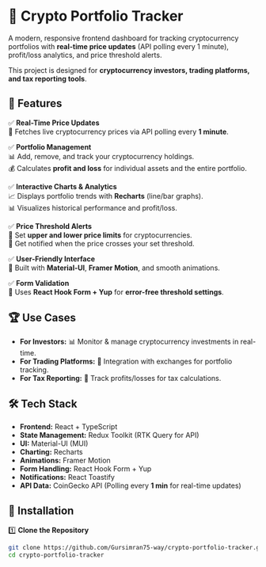 # 🚀 Crypto Portfolio Tracker

A modern, responsive frontend dashboard for tracking cryptocurrency portfolios with **real-time price updates** (API polling every 1 minute), profit/loss analytics, and price threshold alerts. 

This project is designed for **cryptocurrency investors, trading platforms, and tax reporting tools**.

## 📌 Features

✅ **Real-Time Price Updates**  
🔄 Fetches live cryptocurrency prices via API polling every **1 minute**.  

✅ **Portfolio Management**  
📊 Add, remove, and track your cryptocurrency holdings.  
💰 Calculates **profit and loss** for individual assets and the entire portfolio.  

✅ **Interactive Charts & Analytics**  
📈 Displays portfolio trends with **Recharts** (line/bar graphs).  
📊 Visualizes historical performance and profit/loss.  

✅ **Price Threshold Alerts**  
🚨 Set **upper and lower price limits** for cryptocurrencies.  
🔔 Get notified when the price crosses your set threshold.  

✅ **User-Friendly Interface**  
🎨 Built with **Material-UI**, **Framer Motion**, and smooth animations.  

✅ **Form Validation**  
📝 Uses **React Hook Form + Yup** for **error-free threshold settings**.  

## 🏆 Use Cases

- **For Investors:** 📊 Monitor & manage cryptocurrency investments in real-time.  
- **For Trading Platforms:** 🏦 Integration with exchanges for portfolio tracking.  
- **For Tax Reporting:** 📜 Track profits/losses for tax calculations.  

## 🛠️ Tech Stack

- **Frontend:** React + TypeScript  
- **State Management:** Redux Toolkit (RTK Query for API)  
- **UI:** Material-UI (MUI)  
- **Charting:** Recharts  
- **Animations:** Framer Motion  
- **Form Handling:** React Hook Form + Yup  
- **Notifications:** React Toastify  
- **API Data:** CoinGecko API (Polling every **1 min** for real-time updates)  

## 🚀 Installation

1️⃣ **Clone the Repository**  
```bash
git clone https://github.com/Gursimran75-way/crypto-portfolio-tracker.git
cd crypto-portfolio-tracker
